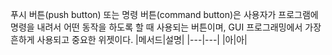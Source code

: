 푸시 버튼(push button) 또는  명령 버튼(command button)은 사용자가 프로그램에 명령을 내려서 어떤 동작을 하도록 할 때 사용되는 버튼이며, GUI 프로그래밍에서 가장 흔하게 사용되고 중요한 위젯이다.
|메서드|설명|
|---|---|
|아|아|
